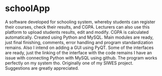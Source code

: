# schoolApp
A software developed for schooling system, whereby students can register their courses, check their results, and CGPA. Lecturers can also use this platform to upload students results, edit and modify. CGPA is calculated automatically. Created using Python and MySQL. Main modules are ready, just final finishing, comments, error handling and program standardization remains. Also I intend on adding a GUI using PyQT. Some of the interfaces are ready, just the linking of the interface with the code remains
I have an issue with connecting Python with MySQL using github. The program works perfectly on my system tho. 
Originally one of my SIWES project.
Suggestions are greatly appreciated.

